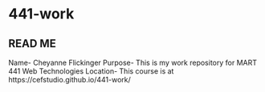 # 441-work
<h2>READ ME</h2>
Name- Cheyanne Flickinger
Purpose- This is my work repository for MART 441 Web Technologies
Location- This course is at https://cefstudio.github.io/441-work/
